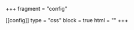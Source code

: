 +++
fragment = "config"

[[config]]
  type = "css"
  block = true
  html = "<link rel='stylesheet' href='/css/custom.css'>"
+++
